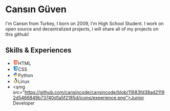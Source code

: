 # Cansın Güven
I'm Cansın from Turkey, I born on 2009, I'm High School Student. I work on open source and decentralized projects, i will share all of my projects on this github!
## Skills & Experiences
+ <img src="https://github.com/cansincode/cansincode/blob/f3d0f2b96348dc1be122755b60dbe94bb0c783b3/icons/html.png">HTML
+ <img src="https://github.com/cansincode/cansincode/blob/f3d0f2b96348dc1be122755b60dbe94bb0c783b3/icons/css.png">CSS
+ <img src="https://github.com/cansincode/cansincode/blob/ca271e67c4c330c426db3dc755f5993e7d88ab6c/icons/python.png">Python
+ <img src="https://github.com/cansincode/cansincode/blob/f78176cc8da05f8cef4ff736a23286c026ae6dbf/icons/linux.png">Linux
+ <şmg src="https://github.com/cansincode/cansincode/blob/11683fd38ad21192d5466849b73740d1a5f2185d/icons/experience.png">Junior Developer
